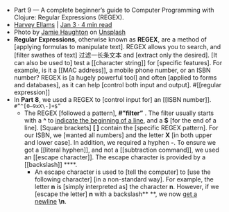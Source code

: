 - Part 9 — A complete beginner’s guide to Computer Programming with Clojure: Regular Expressions (REGEX).
- [Harvey Ellams](https://distroharvix.medium.com/?source=post_page-----29a7d18730a9--------------------------------) | [Jan 3 · 4 min read](https://distroharvix.medium.com/part-9-a-complete-beginners-guide-to-computer-programming-with-clojure-regular-expressions-29a7d18730a9?source=post_page-----29a7d18730a9--------------------------------)
- Photo by [Jamie Haughton](https://unsplash.com/@haughters?utm_source=medium&utm_medium=referral) on [Unsplash](https://unsplash.com/?utm_source=medium&utm_medium=referral)
- **__Regular__** **__Expressions__**, otherwise known as **__REGEX__**, are a method of [applying formulas to manipulate text]. REGEX allows you to search, and [filter swathes of text] 过滤一长条文本 and [extract only the desired]. [It can also be used to] test a [[character string]] for [specific features]. For example, is it a [[MAC address]], a mobile phone number, or an ISBN number? REGEX is [a hugely powerful tool] and often [applied to forms and databases], as it can help [control both input and output]. #[[regular expression]]
- In **Part** **8**, we used a REGEX to [control input for] an [[ISBN number]].
`#”^[0–9xX\-]+$”`
    - The REGEX [followed a pattern], **#”filter”** . The filter usually starts with a **^** to [indicate the beginning of a line](((7ffsv6tS9))), and a **$** [for the end of a line]. [Square brackets] **[ ]** contain the [specific REGEX pattern]. For our ISBN, we [wanted all numbers] and the letter **X** [in both upper and lower case]. In addition, we required a hyphen **-**. To ensure we got a [[literal hyphen]], and not a [[subtraction command]], we used an [[escape character]]. The escape character is provided by a [[backslash]] **\**.
        - An escape character is used to [tell the computer] to [use the following character] [in a non-standard way]. For example, the letter **n** is [simply interpreted as] the character **n**. However, if we [escape the letter] **n** with a backslash** \**, we now [get a newline]([[newline]]) **\n**.
